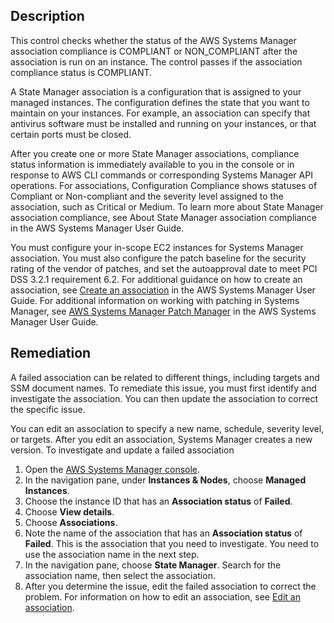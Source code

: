 ## Description

This control checks whether the status of the AWS Systems Manager association compliance is COMPLIANT or NON_COMPLIANT after the association is run on an instance. The control passes if the association compliance status is COMPLIANT.

A State Manager association is a configuration that is assigned to your managed instances. The configuration defines the state that you want to maintain on your instances. For example, an association can specify that antivirus software must be installed and running on your instances, or that certain ports must be closed.

After you create one or more State Manager associations, compliance status information is immediately available to you in the console or in response to AWS CLI commands or corresponding Systems Manager API operations. For associations, Configuration Compliance shows statuses of Compliant or Non-compliant and the severity level assigned to the association, such as Critical or Medium. To learn more about State Manager association compliance, see About State Manager association compliance in the AWS Systems Manager User Guide.

You must configure your in-scope EC2 instances for Systems Manager association. You must also configure the patch baseline for the security rating of the vendor of patches, and set the autoapproval date to meet PCI DSS 3.2.1 requirement 6.2. For additional guidance on how to create an association, see [Create an association](https://docs.aws.amazon.com/systems-manager/latest/userguide/sysman-state-assoc.html) in the AWS Systems Manager User Guide. For additional information on working with patching in Systems Manager, see [AWS Systems Manager Patch Manager](https://docs.aws.amazon.com/systems-manager/latest/userguide/systems-manager-patch.html) in the AWS Systems Manager User Guide.

## Remediation

A failed association can be related to different things, including targets and SSM document names. To remediate this issue, you must first identify and investigate the association. You can then update the association to correct the specific issue.

You can edit an association to specify a new name, schedule, severity level, or targets. After you edit an association, Systems Manager creates a new version. To investigate and update a failed association

1. Open the [AWS Systems Manager console](https://console.aws.amazon.com/systems-manager/).
2. In the navigation pane, under **Instances & Nodes**, choose **Managed Instances**.
3. Choose the instance ID that has an **Association status** of **Failed**.
4. Choose **View details**.
5. Choose **Associations**.
6. Note the name of the association that has an **Association status** of **Failed**. This is the association that you need to investigate. You need to use the association name in the next step.
7. In the navigation pane, choose **State Manager**. Search for the association name, then select the association.
8. After you determine the issue, edit the failed association to correct the problem. For information on how to edit an association, see [Edit an association](https://docs.aws.amazon.com/systems-manager/latest/userguide/sysman-state-assoc-edit.html).

